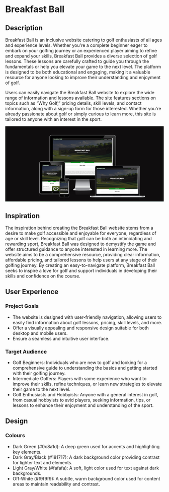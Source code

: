 # Breakfast Ball #

## Description ##

Breakfast Ball is an inclusive website catering to golf enthusiasts of all ages and experience levels. Whether you're a complete beginner eager to embark on your golfing journey or an experienced player aiming to refine and expand your skills, Breakfast Ball provides a diverse selection of golf lessons. These lessons are carefully crafted to guide you through the fundamentals or help you elevate your game to the next level. The platform is designed to be both educational and engaging, making it a valuable resource for anyone looking to improve their understanding and enjoyment of golf.

Users can easily navigate the Breakfast Ball website to explore the wide range of information and lessons available. The site features sections on topics such as “Why Golf,” pricing details, skill levels, and contact information, along with a sign-up form for those interested. Whether you're already passionate about golf or simply curious to learn more, this site is tailored to anyone with an interest in the sport.

![Breakfast Ball responsivity](./assets/images/am-i-responsive.webp)

## Inspiration 

The inspiration behind creating the Breakfast Ball website stems from a desire to make golf accessible and enjoyable for everyone, regardless of age or skill level. Recognizing that golf can be both an intimidating and rewarding sport, Breakfast Ball was designed to demystify the game and offer structured guidance to anyone interested in learning more. The website aims to be a comprehensive resource, providing clear information, affordable pricing, and tailored lessons to help users at any stage of their golfing journey. By creating an easy-to-navigate platform, Breakfast Ball seeks to inspire a love for golf and support individuals in developing their skills and confidence on the course.

## User Experience
### **Project Goals**
- The website is designed with user-friendly navigation, allowing users to easily find information about golf lessons, pricing, skill levels, and more.
- Offer a visually appealing and responsive design suitable for both desktop and mobile users.
- Ensure a seamless and intuitive user interface.
### **Target Audience**
- Golf Beginners: Individuals who are new to golf and looking for a comprehensive guide to understanding the basics and getting started with their golfing journey.
- Intermediate Golfers: Players with some experience who want to improve their skills, refine techniques, or learn new strategies to elevate their game to the next level.
- Golf Enthusiasts and Hobbyists: Anyone with a general interest in golf, from casual hobbyists to avid players, seeking information, tips, or lessons to enhance their enjoyment and understanding of the sport.

## Design
### **Colours**

 - Dark Green (#0c8a1d): A deep green used for accents and highlighting key elements.
- Dark Gray/Black (#181717): A dark background color providing contrast for lighter text and elements.
- Light Gray/White (#fafafa): A soft, light color used for text against dark backgrounds.
 - Off-White (#f9f9f9): A subtle, warm background color used for content areas to maintain readability and contrast.

